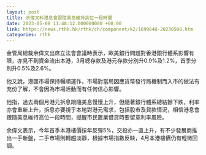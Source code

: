 ```yaml
---
layout: post
title: 余偉文料港息會跟隨美息維持高位一段時間
date: 2023-05-08 11:48:12.000000000 +08:00
link: https://news.rthk.hk/rthk/ch/component/k2/1699648-20230508.htm
categories: rthk
---
```


金管局總裁余偉文出席立法會會議時表示，歐美銀行問題對香港銀行體系影響有限，亦見不到資金流出本港，3月總存款及港元存款分別升0.9%及1.2%，首季分別升0.5%及2.6%。

他又說，港匯市場保持暢順運作，市場對當局因應貨幣發行局機制而入市的做法有充份了解，不會因為市場活動而有任何信心影響。

他指，過去兩個月港元拆息跟隨美息慢慢上升，但隨著銀行體系總結餘下跌，利率亦會重新上升，拆息亦要視乎本地對港元需求，包括股市及貸款情況，相信港息會跟隨美息維持高位一段時間，提醒市民置業借貸時要留意利率風險。

余偉文表示，今年首季本港樓價按年反彈5%，交投亦一直上升，有不少發展商推出一手新盤，二手市場則轉趨淡靜，根據市場指數反映，4月本港樓價仍有輕微回調。
